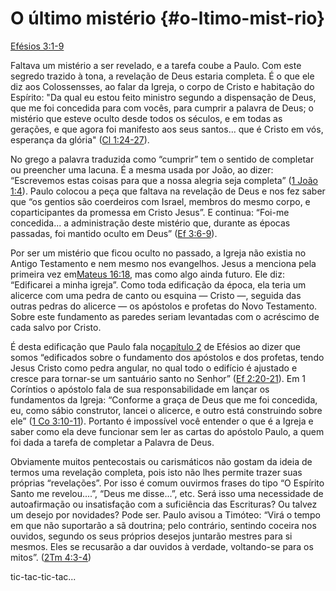 # **O último mistério** {#o-ltimo-mist-rio}

[Efésios 3:1-9](http://bibliaonline.com.br/acf/ef/3/1-9)

Faltava um mistério a ser revelado, e a tarefa coube a Paulo. Com este segredo trazido à tona, a revelação de Deus estaria completa. É o que ele diz aos Colossensses, ao falar da Igreja, o corpo de Cristo e habitação do Espírito: &quot;Da qual eu estou feito ministro segundo a dispensação de Deus, que me foi concedida para com vocês, para cumprir a palavra de Deus; o mistério que esteve oculto desde todos os séculos, e em todas as gerações, e que agora foi manifesto aos seus santos... que é Cristo em vós, esperança da glória&quot; ([Cl 1:24-27](http://bibliaonline.com.br/acf/cl/1/24-27)).

No grego a palavra traduzida como “cumprir” tem o sentido de completar ou preencher uma lacuna. É a mesma usada por João, ao dizer: “Escrevemos estas coisas para que a nossa alegria seja completa” ([1 João 1:4](http://bibliaonline.com.br/acf/1jo/1/4)). Paulo colocou a peça que faltava na revelação de Deus e nos fez saber que “os gentios são coerdeiros com Israel, membros do mesmo corpo, e coparticipantes da promessa em Cristo Jesus”. E continua: “Foi-me concedida... a administração deste mistério que, durante as épocas passadas, foi mantido oculto em Deus” ([Ef 3:6-9](http://bibliaonline.com.br/acf/ef/3/6-9)).

Por ser um mistério que ficou oculto no passado, a Igreja não existia no Antigo Testamento e nem mesmo nos evangelhos. Jesus a menciona pela primeira vez em[Mateus 16:18](http://bibliaonline.com.br/acf/mt/16/18), mas como algo ainda futuro. Ele diz: “Edificarei a minha igreja”. Como toda edificação da época, ela teria um alicerce com uma pedra de canto ou esquina — Cristo —, seguida das outras pedras do alicerce — os apóstolos e profetas do Novo Testamento. Sobre este fundamento as paredes seriam levantadas com o acréscimo de cada salvo por Cristo.

É desta edificação que Paulo fala no[capítulo 2](http://bibliaonline.com.br/acf/ef/2) de Efésios ao dizer que somos “edificados sobre o fundamento dos apóstolos e dos profetas, tendo Jesus Cristo como pedra angular, no qual todo o edifício é ajustado e cresce para tornar-se um santuário santo no Senhor” ([Ef 2:20-21](http://bibliaonline.com.br/acf/ef/2/20-21)). Em 1 Coríntios o apóstolo fala de sua responsabilidade em lançar os fundamentos da Igreja: “Conforme a graça de Deus que me foi concedida, eu, como sábio construtor, lancei o alicerce, e outro está construindo sobre ele” ([1 Co 3:10-11](http://bibliaonline.com.br/acf/1co/3/10-11)). Portanto é impossível você entender o que é a Igreja e saber como ela deve funcionar sem ler as cartas do apóstolo Paulo, a quem foi dada a tarefa de completar a Palavra de Deus.

Obviamente muitos pentecostais ou carismáticos não gostam da ideia de termos uma revelação completa, pois isto não lhes permite trazer suas próprias “revelações”. Por isso é comum ouvirmos frases do tipo “O Espírito Santo me revelou....”, “Deus me disse...”, etc. Será isso uma necessidade de autoafirmação ou insatisfação com a suficiência das Escrituras? Ou talvez um desejo por novidades? Pode ser. Paulo avisou a Timóteo: “Virá o tempo em que não suportarão a sã doutrina; pelo contrário, sentindo coceira nos ouvidos, segundo os seus próprios desejos juntarão mestres para si mesmos. Eles se recusarão a dar ouvidos à verdade, voltando-se para os mitos”. ([2Tm 4:3-4](http://bibliaonline.com.br/acf/2tm/4/3-4))

tic-tac-tic-tac...